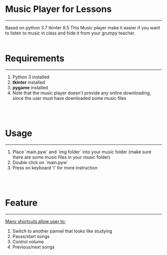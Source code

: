 <h1>Music Player for Lessons</h1>
<hr />
Based on python 3.7 tkinter 8.5
This Music player make it easier if you want to listen to music in class and hide it from your grumpy teacher.  
<br /><br />
<h1>Requirements</h1>
<hr />
<ol>
  <li>Python 3 installed</li>
  <li><b>tkinter</b> installed</li>
  <li><b>pygame</b> installed</li>
  <li>Note that the music player doesn't provide any online downloading, since the user must have downloaded some music files</li>
</ol>
<br /><br />
<h1>Usage</h1>
<hr />
<ol>
  <li>Place `main.pyw` and `img folder` into your music folder (make sure there are some music files in your music folder)</li>
  <li>Double click on `main.pyw`</li>
  <li>Press on keyboard 'i' for more instruction</li>
</ol>
<br /><br />
<h1>Feature</h1>
<hr />
<u>Many shortcuts allow user to: </u>
<ol>
  <li>Switch to another pannel that looks like studying</li>
  <li>Pauss/start songs</li>
  <li>Control volume</li>
  <li>Previous/next songs</li>
</ol>
<br /><br />
